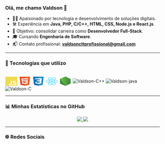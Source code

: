 ### Olá, me chamo Valdson 👋

- 👨‍💻 Apaixonado por tecnologia e desenvolvimento de soluções digitais.  
- 🛠️ Experiência em **Java, PHP, C/C++, HTML, CSS, Node.js e React.js**.  
- 🎯 Objetivo: consolidar carreira como **Desenvolvedor Full-Stack**.  
- 🎓 Cursando **Engenharia de Software**.  
- 📬 Contato profissional: **valdsoncttprofissional@gmail.com**  

---

### 🚀 Tecnologias que utilizo
<div style="display: inline_block"><br>
  <img align="center" alt="Valdson-Js" height="30" width="40" src="https://raw.githubusercontent.com/devicons/devicon/master/icons/javascript/javascript-plain.svg">
  <img align="center" alt="Valdson-HTML" height="30" width="40" src="https://raw.githubusercontent.com/devicons/devicon/master/icons/html5/html5-original.svg">
  <img align="center" alt="Valdson-CSS" height="30" width="40" src="https://raw.githubusercontent.com/devicons/devicon/master/icons/css3/css3-original.svg">
  <img align="center" alt="Valdson-React" height="30" width="40" src="https://raw.githubusercontent.com/devicons/devicon/master/icons/react/react-original.svg">
  <img align="center" alt="Valdson-Node" height="30" width="40" src="https://raw.githubusercontent.com/devicons/devicon/master/icons/nodejs/nodejs-original.svg">
  <img align="center" alt="Valdson-C++" height="30" width="40" src="https://cdn.jsdelivr.net/gh/devicons/devicon/icons/cplusplus/cplusplus-original.svg">
  <img align="center" alt="Valdson-java" height="30" width="40" src="https://cdn.jsdelivr.net/gh/devicons/devicon/icons/java/java-original-wordmark.svg">
  <img align="center" alt="Valdson-C" height="30" width="40" src="https://cdn.jsdelivr.net/gh/devicons/devicon/icons/c/c-original.svg">
</div>

---

### 📊 Minhas Estatísticas no GitHub
<div align="center">
  <a href="https://github.com/ValdsonTenorio">
    <img height="180em" src="https://github-readme-stats.vercel.app/api?username=ValdsonTenorio&show_icons=true&theme=tokyonight&include_all_commits=true&count_private=true"/>
    <img height="180em" src="https://github-readme-stats.vercel.app/api/top-langs/?username=ValdsonTenorio&layout=compact&langs_count=7&theme=tokyonight"/>
  </a>
</div>

---

### 🌐 Redes Sociais
<div> 
  <a href="https://www.linkedin.com/in/valdson-m-b91727213
